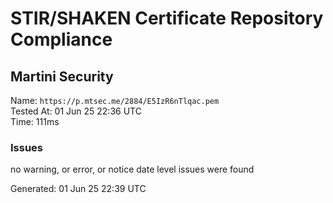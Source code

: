 # STIR/SHAKEN Certificate Repository Compliance

## Martini Security

Name: `https://p.mtsec.me/2884/E5IzR6nTlqac.pem`\
Tested At: 01 Jun 25 22:36 UTC\
Time: 111ms

### Issues

no warning, or error, or notice date level issues were found

Generated: 01 Jun 25 22:39 UTC